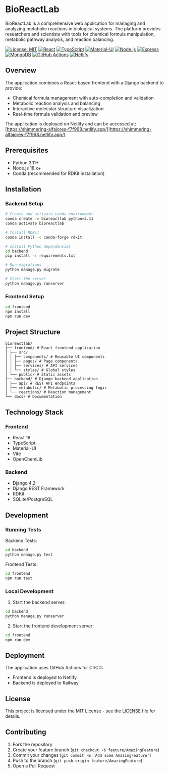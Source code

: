 # BioReactLab

BioReactLab is a comprehensive web application for managing and analyzing metabolic reactions in biological systems. The platform provides researchers and scientists with tools for chemical formula manipulation, metabolic pathway analysis, and reaction balancing.

[![License: MIT](https://img.shields.io/badge/License-MIT-yellow.svg)](https://opensource.org/licenses/MIT)
[![React](https://img.shields.io/badge/React-61DAFB?style=flat&logo=react&logoColor=white)](https://reactjs.org/)
[![TypeScript](https://img.shields.io/badge/TypeScript-007ACC?style=flat&logo=typescript&logoColor=white)](https://www.typescriptlang.org/)
[![Material-UI](https://img.shields.io/badge/Material--UI-0081CB?style=flat&logo=material-ui&logoColor=white)](https://mui.com/)
[![Node.js](https://img.shields.io/badge/Node.js-339933?style=flat&logo=node.js&logoColor=white)](https://nodejs.org/)
[![Express](https://img.shields.io/badge/Express-000000?style=flat&logo=express&logoColor=white)](https://expressjs.com/)
[![MongoDB](https://img.shields.io/badge/MongoDB-47A248?style=flat&logo=mongodb&logoColor=white)](https://www.mongodb.com/)
[![GitHub Actions](https://img.shields.io/badge/GitHub_Actions-2088FF?style=flat&logo=github-actions&logoColor=white)](https://github.com/features/actions)
[![Netlify](https://img.shields.io/badge/Netlify-00C7B7?style=flat&logo=netlify&logoColor=white)](https://www.netlify.com/)

## Overview

The application combines a React-based frontend with a Django backend to provide:
- Chemical formula management with auto-completion and validation
- Metabolic reaction analysis and balancing
- Interactive molecular structure visualization
- Real-time formula validation and preview


The application is deployed on Netlify and can be accessed at:
[https://shimmering-alfajores-f7f968.netlify.app/](https://shimmering-alfajores-f7f968.netlify.app/)

## Prerequisites

- Python 3.11+
- Node.js 18.x+
- Conda (recommended for RDKit installation)

## Installation

### Backend Setup

```bash
# Create and activate conda environment
conda create -n bioreactlab python=3.11
conda activate bioreactlab

# Install RDKit
conda install -c conda-forge rdkit

# Install Python dependencies
cd backend
pip install -r requirements.txt

# Run migrations
python manage.py migrate

# Start the server
python manage.py runserver
```

### Frontend Setup

```bash
cd frontend
npm install
npm run dev
```

## Project Structure
```
bioreactlab/
├── frontend/ # React frontend application
│ ├── src/
│ │ ├── components/ # Reusable UI components
│ │ ├── pages/ # Page components
│ │ ├── services/ # API services
│ │ └── styles/ # Global styles
│ └── public/ # Static assets
├── backend/ # Django backend application
│ ├── api/ # REST API endpoints
│ ├── metabolic/ # Metabolic processing logic
│ └── reactions/ # Reaction management
└── docs/ # Documentation
```

## Technology Stack

### Frontend
- React 18
- TypeScript
- Material-UI
- Vite
- OpenChemLib

### Backend
- Django 4.2
- Django REST Framework
- RDKit
- SQLite/PostgreSQL

## Development

### Running Tests

Backend Tests:
```bash
cd backend
python manage.py test
```

Frontend Tests:
```bash
cd frontend
npm run test
```

### Local Development

1. Start the backend server:
```bash
cd backend
python manage.py runserver
```

2. Start the frontend development server:
```bash
cd frontend
npm run dev
```

## Deployment

The application uses GitHub Actions for CI/CD:
- Frontend is deployed to Netlify
- Backend is deployed to Railway


## License

This project is licensed under the MIT License - see the [LICENSE](LICENSE) file for details.

## Contributing

1. Fork the repository
2. Create your feature branch (`git checkout -b feature/AmazingFeature`)
3. Commit your changes (`git commit -m 'Add some AmazingFeature'`)
4. Push to the branch (`git push origin feature/AmazingFeature`)
5. Open a Pull Request
